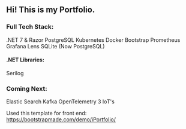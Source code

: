 Hi! This is my Portfolio.
---
### Full Tech Stack:
.NET 7 & Razor
PostgreSQL
Kubernetes
Docker
Bootstrap
Prometheus
Grafana
Lens
SQLite (Now PostgreSQL)

#### .NET Libraries:
Serilog

### Coming Next:
Elastic Search
Kafka
OpenTelemetry
3 IoT's


Used this template for front end: https://bootstrapmade.com/demo/iPortfolio/

